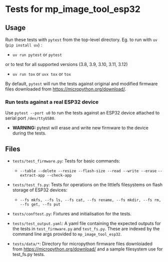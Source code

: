 # Tests for mp_image_tool_esp32

## Usage

Run these tests with `pytest` from the top-level directory. Eg. to run with `uv`
(`pip install uv`) :

- `uv run pytest` or `pytest`

or to test for all supported versions (3.8, 3.9, 3.10, 3.11, 3.12)

- `uv run tox` or `uvx tox` or `tox`

By default, `pytest` will run the tests against original and modified firmware
files downloaded from <https://micropython.org/download/>.

### Run tests against a real ESP32 device

Use `pytest --port u0` to run the tests against an ESP32 device attached to
serial port `/dev/ttyUSB0`.

- **WARNING:** pytest will erase and write new firmware to the device during the
tests.

## Files

- `tests/test_firmware.py`: Tests for basic commands:
  - `--table --delete --resize --flash-size --read --write --erase`
    `--extract-app --check-app`

- `tests/test_fs.py`: Tests for operations on the littlefs filesystems on flash
  storage of ESP32 devices:
  - `--fs mkfs, --fs ls, --fs cat, --fs rename, --fs mkdir, --fs rm, --fs get,
    --fs put`

- `tests/conftest.py`: Fixtures and initialisation for the tests.

- `tests/test_output.yaml`: A yaml file containing the expected outputs for the tests
  in `test_firmware.py` and `test_fs.py`. These are indexed by the command line
  args provided to `mp_image_tool_esp32`.

- `tests/data/*`: Directory for micropython firmware files downloiaded from
  <https://micropython.org/download/> and a sample filesystem use for test_fs.py
  tests.

